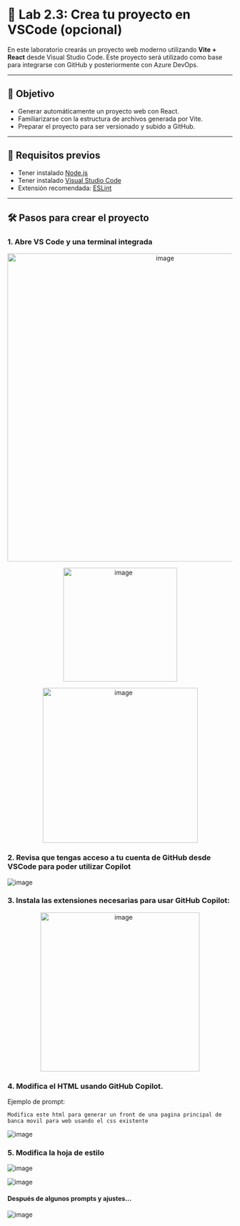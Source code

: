 # 🧪 Lab 2.3: Crea tu proyecto en VSCode (opcional)

En este laboratorio crearás un proyecto web moderno utilizando **Vite + React** desde Visual Studio Code. Este proyecto será utilizado como base para integrarse con GitHub y posteriormente con Azure DevOps.

---

## 🎯 Objetivo

- Generar automáticamente un proyecto web con React.
- Familiarizarse con la estructura de archivos generada por Vite.
- Preparar el proyecto para ser versionado y subido a GitHub.

---

## 🧰 Requisitos previos

- Tener instalado [Node.js](https://nodejs.org/)
- Tener instalado [Visual Studio Code](https://code.visualstudio.com/)
- Extensión recomendada: [ESLint](https://marketplace.visualstudio.com/items?itemName=dbaeumer.vscode-eslint)

---

## 🛠️ Pasos para crear el proyecto

### 1. Abre VS Code y una terminal integrada

<p align="center">
<img width="690" alt="image" src="https://github.com/user-attachments/assets/eb81e0ea-a584-4d9c-97ae-06869be7b8ad" />
</p>

<p align="center">
<img width="255" alt="image" src="https://github.com/user-attachments/assets/e6b8e657-1b19-4a16-a146-bd72ad96bf5e" />
</p>

<p align="center">
<img width="347" alt="image" src="https://github.com/user-attachments/assets/1ccaba78-38ae-4445-81d3-2501b99f0950" />
</p>

### 2. Revisa que tengas acceso a tu cuenta de GitHub desde VSCode para poder utilizar Copilot

![image](https://github.com/user-attachments/assets/40e61779-9558-4827-8598-23cb63167c6e)

### 3. Instala las extensiones necesarias para usar GitHub Copilot:

<p align="center">
<img width="356" alt="image" src="https://github.com/user-attachments/assets/1ef0f849-a94f-4e52-afbb-202094fd95bd" />
</p>

### 4. Modifica el HTML usando GitHub Copilot.

Ejemplo de prompt:

```bash!
Modifica este html para generar un front de una pagina principal de banca movil para web usando el css existente
```

![image](https://github.com/user-attachments/assets/bf6d6371-ca8a-4611-85ad-16ef6767b502)

### 5. Modifica la hoja de estilo

![image](https://github.com/user-attachments/assets/2e05712f-fc4a-41eb-8c34-bd40d139891f)

![image](https://github.com/user-attachments/assets/25c6bc18-f858-4052-ba6e-0c42cbec045f)

#### Después de algunos prompts y ajustes...

![image](https://github.com/user-attachments/assets/ae45b36e-e504-48d7-aaa6-1454e926015e)
